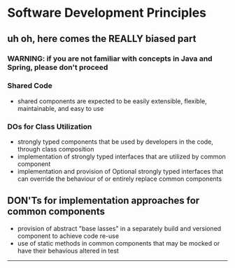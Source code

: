 # Software Development Principles

## uh oh, here comes the REALLY biased part

### WARNING: if you are not familiar with concepts in Java and Spring, please don't proceed

### Shared Code
- shared components are expected to be easily extensible, flexible, maintainable, and easy to use

### DOs for Class Utilization
- strongly typed components that be used by developers in the code, through class composition
- implementation of strongly typed interfaces that are utilized by common component
- implementation and provision of Optional strongly typed interfaces that can override the behaviour of or entirely replace common components

## DON'Ts for implementation approaches for common components
- provision of abstract "base lasses" in a separately build and versioned component to achieve code re-use
- use of static methods in common components that may be mocked or have their behavious altered in test

*** 

